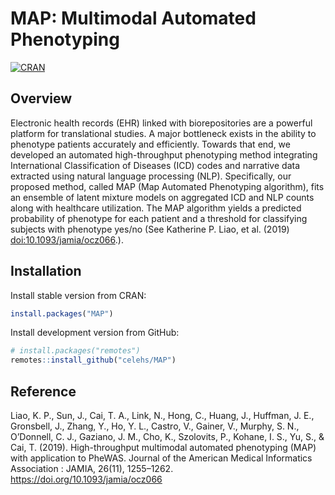 
# MAP: Multimodal Automated Phenotyping

[![CRAN](https://www.r-pkg.org/badges/version/MAP)](https://CRAN.R-project.org/package=MAP)

## Overview

Electronic health records (EHR) linked with biorepositories are a
powerful platform for translational studies. A major bottleneck exists
in the ability to phenotype patients accurately and efficiently. Towards
that end, we developed an automated high-throughput phenotyping method
integrating International Classification of Diseases (ICD) codes and
narrative data extracted using natural language processing (NLP).
Specifically, our proposed method, called MAP (Map Automated Phenotyping
algorithm), fits an ensemble of latent mixture models on aggregated ICD
and NLP counts along with healthcare utilization. The MAP algorithm
yields a predicted probability of phenotype for each patient and a
threshold for classifying subjects with phenotype yes/no (See Katherine
P. Liao, et al. (2019) <doi:10.1093/jamia/ocz066>.).

## Installation

Install stable version from CRAN:

``` r
install.packages("MAP")
```

Install development version from GitHub:

``` r
# install.packages("remotes")
remotes::install_github("celehs/MAP")
```

## Reference

Liao, K. P., Sun, J., Cai, T. A., Link, N., Hong, C., Huang, J.,
Huffman, J. E., Gronsbell, J., Zhang, Y., Ho, Y. L., Castro, V., Gainer,
V., Murphy, S. N., O’Donnell, C. J., Gaziano, J. M., Cho, K., Szolovits,
P., Kohane, I. S., Yu, S., & Cai, T. (2019). High-throughput multimodal
automated phenotyping (MAP) with application to PheWAS. Journal of the
American Medical Informatics Association : JAMIA, 26(11), 1255–1262.
<https://doi.org/10.1093/jamia/ocz066>
